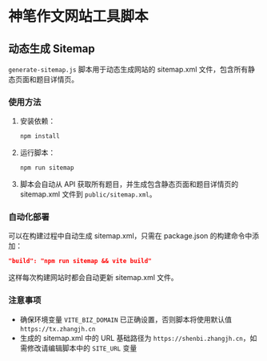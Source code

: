 # 神笔作文网站工具脚本

## 动态生成 Sitemap

`generate-sitemap.js` 脚本用于动态生成网站的 sitemap.xml 文件，包含所有静态页面和题目详情页。

### 使用方法

1. 安装依赖：
   ```bash
   npm install
   ```

2. 运行脚本：
   ```bash
   npm run sitemap
   ```

3. 脚本会自动从 API 获取所有题目，并生成包含静态页面和题目详情页的 sitemap.xml 文件到 `public/sitemap.xml`。

### 自动化部署

可以在构建过程中自动生成 sitemap.xml，只需在 package.json 的构建命令中添加：

```json
"build": "npm run sitemap && vite build"
```

这样每次构建网站时都会自动更新 sitemap.xml 文件。

### 注意事项

- 确保环境变量 `VITE_BIZ_DOMAIN` 已正确设置，否则脚本将使用默认值 `https://tx.zhangjh.cn`
- 生成的 sitemap.xml 中的 URL 基础路径为 `https://shenbi.zhangjh.cn`，如需修改请编辑脚本中的 `SITE_URL` 变量